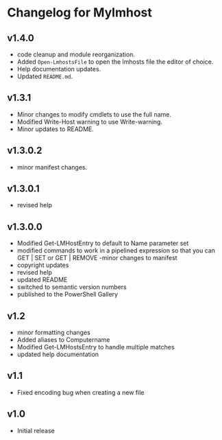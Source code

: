 # Changelog for Mylmhost

## v1.4.0

- code cleanup and module reorganization.
- Added `Open-LmhostsFile` to open the lmhosts file the editor of choice.
- Help documentation updates.
- Updated `README.md`.

## v1.3.1

- Minor changes to modify cmdlets to use the full name.
- Modified Write-Host warning to use Write-warning.
- Minor updates to README.

## v1.3.0.2

- minor manifest changes.

## v1.3.0.1

- revised help

## v1.3.0.0

- Modified Get-LMHostEntry to default to Name parameter set
- modified commands to work in a pipelined expression so that you can GET | SET or GET | REMOVE
-minor changes to manifest
- copyright updates
- revised help
- updated README
- switched to semantic version numbers
- published to the PowerShell Gallery

## v1.2

- minor formatting changes
- Added aliases to Computername
- Modified Get-LMHostsEntry to handle multiple matches
- updated help documentation

## v1.1

- Fixed encoding bug when creating a new file

## v1.0

- Initial release
